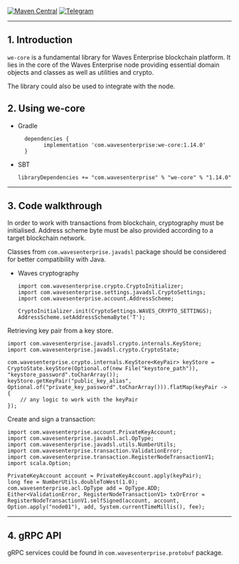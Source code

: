 [![Maven Central](https://maven-badges.herokuapp.com/maven-central/com.wavesenterprise/we-core/badge.svg)](https://maven-badges.herokuapp.com/maven-central/com.wavesenterprise/we-core)
[![Telegram](https://badgen.net/badge/icon/Waves%20Enterprise%20Group?icon=telegram&label=Telegram)](https://t.me/wavesenterprisegroup)

---
## 1. Introduction

`we-core` is a fundamental library for Waves Enterprise blockchain platform. It lies in the core of the Waves Enterprise node providing essential domain objects and classes as well as utilities and crypto.

The library could also be used to integrate with the node.

## 2. Using we-core
* Gradle

        dependencies {
              implementation 'com.wavesenterprise:we-core:1.14.0'
        }
* SBT

      libraryDependencies += "com.wavesenterprise" % "we-core" % "1.14.0"
---
## 3. Code walkthrough

In order to work with transactions from blockchain, cryptography must be initialised. Address scheme byte must be also provided according to a target blockchain network.

Classes from `com.wavesenterprise.javadsl` package should be considered for better compatibility with Java.

* Waves cryptography

      import com.wavesenterprise.crypto.CryptoInitializer;
      import com.wavesenterprise.settings.javadsl.CryptoSettings;
      import com.wavesenterprise.account.AddressScheme;

      CryptoInitializer.init(CryptoSettings.WAVES_CRYPTO_SETTINGS);
      AddressScheme.setAddressSchemaByte('T');

Retrieving key pair from a key store.

    import com.wavesenterprise.javadsl.crypto.internals.KeyStore;
    import com.wavesenterprise.javadsl.crypto.CryptoState;

    com.wavesenterprise.crypto.internals.KeyStore<KeyPair> keyStore = CryptoState.keyStore(Optional.of(new File("keystore_path")), "keystore_password".toCharArray());
    keyStore.getKeyPair("public_key_alias", Optional.of("private_key_password".toCharArray())).flatMap(keyPair -> {
        // any logic to work with the keyPair
    });

Create and sign a transaction:

    import com.wavesenterprise.account.PrivateKeyAccount;
    import com.wavesenterprise.javadsl.acl.OpType;
    import com.wavesenterprise.javadsl.utils.NumberUtils;
    import com.wavesenterprise.transaction.ValidationError;
    import com.wavesenterprise.transaction.RegisterNodeTransactionV1;
    import scala.Option;

    PrivateKeyAccount account = PrivateKeyAccount.apply(keyPair);
    long fee = NumberUtils.doubleToWest(1.0);
    com.wavesenterprise.acl.OpType add = OpType.ADD;
    Either<ValidationError, RegisterNodeTransactionV1> txOrError = RegisterNodeTransactionV1.selfSigned(account, account, Option.apply("node01"), add, System.currentTimeMillis(), fee);
---
## 4. gRPC API

gRPC services could be found in `com.wavesenterprise.protobuf` package.
